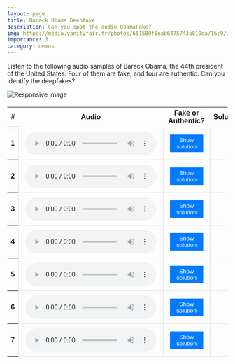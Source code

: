 ```yaml
---
layout: page
title: Barack Obama Deepfake
description: Can you spot the audio ObamaFake?
img: https://media.vanityfair.fr/photos/651589f8eab6475743a810ea/16:9/w_2560%2Cc_limit/GettyImages-1244072602.jpg
importance: 3
category: demos
---
```


<style>
    /* Styling the table */
table {
    width: 100%;
    border-collapse: collapse;
    margin: 20px 0;
    font-family: Arial, sans-serif;
}



/* Styling the table cells */
td {
    padding: 10px 15px;
    border: 1px solid #e0e0e0;
}

/* Styling the button */
button {
    padding: 5px 15px;
    border: none;
    background-color: #007BFF;
    color: #fff;
    cursor: pointer;
    transition: background-color 0.3s;
}

/* Button hover effect */
button:hover {
    background-color: #0056b3;
}

</style>

<p>
    Listen to the following audio samples of Barack Obama, the 44th president of the United States.
    Four of them are fake, and four are authentic. Can you identify the deepfakes?
</p>

<div class="row">
    <div class="col text-center">
        <img src="https://upload.wikimedia.org/wikipedia/commons/thumb/8/8d/President_Barack_Obama.jpg/440px-President_Barack_Obama.jpg" class="center-block" alt="Responsive image"
         style="max-width: 50%">
    </div>
</div>

<table>
    <thead>
        <tr>
            <th scope="col">#</th>
            <th scope="col">Audio</th>
            <th scope="col">Fake or Authentic?</th>
            <th scope="col">Solution</th>
        </tr>
    </thead>
    <tbody>
        <!-- Sample 1 -->
        <tr>
            <th scope="row">1</th>
            <td><audio controls src="/assets/wav/obama_samples/1.wav"></audio></td>
            <td><button onclick="toggleSolution('solution_1')">Show solution</button></td>
            <td><div id="solution_1" style="display:none;">Fake</div></td>
        </tr>
        <!-- Sample 2 -->
        <tr>
            <th scope="row">2</th>
            <td><audio controls src="/assets/wav/obama_samples/2.wav"></audio></td>
            <td><button onclick="toggleSolution('solution_2')">Show solution</button></td>
            <td><div id="solution_2" style="display:none;">Fake</div></td>
        </tr>
        <!-- Sample 3 -->
        <tr>
            <th scope="row">3</th>
            <td><audio controls src="/assets/wav/obama_samples/3.wav"></audio></td>
            <td><button onclick="toggleSolution('solution_3')">Show solution</button></td>
            <td><div id="solution_3" style="display:none;">True</div></td>
        </tr>
        <!-- Sample 4 -->
        <tr>
            <th scope="row">4</th>
            <td><audio controls src="/assets/wav/obama_samples/4.wav"></audio></td>
            <td><button onclick="toggleSolution('solution_4')">Show solution</button></td>
            <td><div id="solution_4" style="display:none;">Fake</div></td>
        </tr>
        <!-- Sample 5 -->
        <tr>
            <th scope="row">5</th>
            <td><audio controls src="/assets/wav/obama_samples/5.wav"></audio></td>
            <td><button onclick="toggleSolution('solution_5')">Show solution</button></td>
            <td><div id="solution_5" style="display:none;">True</div></td>
        </tr>
        <!-- Sample 6 -->
        <tr>
            <th scope="row">6</th>
            <td><audio controls src="/assets/wav/obama_samples/6.wav"></audio></td>
            <td><button onclick="toggleSolution('solution_6')">Show solution</button></td>
            <td><div id="solution_6" style="display:none;">Fake</div></td>
        </tr>
        <!-- Sample 7 -->
        <tr>
            <th scope="row">7</th>
            <td><audio controls src="/assets/wav/obama_samples/7.wav"></audio></td>
            <td><button onclick="toggleSolution('solution_7')">Show solution</button></td>
            <td><div id="solution_7" style="display:none;">True</div></td>
        </tr>
    </tbody>
</table>

<script>
function toggleSolution(id) {
    var element = document.getElementById(id);
    if (element.style.display === "none") {
        element.style.display = "block";
    } else {
        element.style.display = "none";
    }
}
</script>